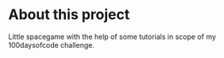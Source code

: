 # About this project
Little spacegame with the help of some tutorials in scope of my 100daysofcode challenge.
